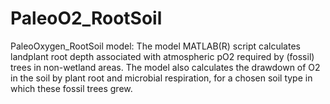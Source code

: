 # PaleoO2_RootSoil
PaleoOxygen_RootSoil model: The model MATLAB(R) script calculates landplant root depth associated with atmospheric pO2 required by (fossil) trees in non-wetland areas.  The model also calculates the drawdown of O2 in the soil by plant root and microbial respiration, for a chosen soil type in which these fossil trees grew.
